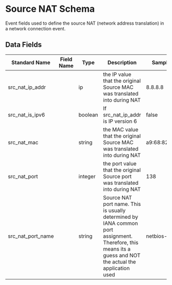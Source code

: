 # Source NAT Schema
Event fields used to define the source NAT (network address translation) in a network connection event.

## Data Fields
|Standard Name|Field Name|Type|Description|Sample Value|
|---|---|---|---|---|
|src_nat_ip_addr||ip|the IP value that the original Source MAC was translated into during NAT|8.8.8.8|
|src_nat_is_ipv6||boolean|If src_nat_ip_addr is IP version 6|false|
|src_nat_mac||string|the MAC value that the original Source MAC was translated into during NAT|a9:68:82:28:c4:6d|
|src_nat_port||integer|the port value that the original Source port was translated into during NAT|138|
|src_nat_port_name||string|Source NAT port name. This is usually determined by IANA common port assignment. Therefore, this means its a guess and NOT the actual the application used|netbios-dgm|